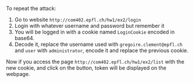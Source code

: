 To repeat the attack:

1. Go to website `http://com402.epfl.ch/hw1/ex2/login`
2. Login with whatever username and password but remember it
3. You will be logged in with a cookie named `LoginCookie` encoded in base64.
4. Decode it, replace the username used with `gregoire.clement@epfl.ch` and `user` with `administrator`, encode it and replace the previous cookie.

Now if you access the page `http://com402.epfl.ch/hw1/ex2/list` with the new cookie, and click on the button, token will be displayed on the webpage.
